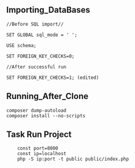 ## Importing_DataBases
	
	//Before SQL import//
	
	SET GLOBAL sql_mode = ' ';

	USE schema;

	SET FOREIGN_KEY_CHECKS=0;

	//After successful run

	SET FOREIGN_KEY_CHECKS=1; (edited)

## Running_After_Clone
   ```
   composer dump-autoload
  composer install --no-scripts 
  ```

## Task Run Project
```
    const port=8000
    const ip=localhost
    php -S ip:port -t public public/index.php
```
